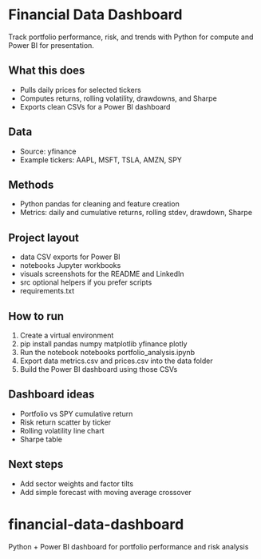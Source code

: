 # Financial Data Dashboard

Track portfolio performance, risk, and trends with Python for compute and Power BI for presentation.

## What this does
* Pulls daily prices for selected tickers
* Computes returns, rolling volatility, drawdowns, and Sharpe
* Exports clean CSVs for a Power BI dashboard

## Data
* Source: yfinance
* Example tickers: AAPL, MSFT, TSLA, AMZN, SPY

## Methods
* Python pandas for cleaning and feature creation
* Metrics: daily and cumulative returns, rolling stdev, drawdown, Sharpe

## Project layout
* data  CSV exports for Power BI
* notebooks  Jupyter workbooks
* visuals  screenshots for the README and LinkedIn
* src  optional helpers if you prefer scripts
* requirements.txt

## How to run
1. Create a virtual environment
2. pip install pandas numpy matplotlib yfinance plotly
3. Run the notebook notebooks portfolio_analysis.ipynb
4. Export data metrics.csv and prices.csv into the data folder
5. Build the Power BI dashboard using those CSVs

## Dashboard ideas
* Portfolio vs SPY cumulative return
* Risk return scatter by ticker
* Rolling volatility line chart
* Sharpe table

## Next steps
* Add sector weights and factor tilts
* Add simple forecast with moving average crossover
# financial-data-dashboard
Python + Power BI dashboard for portfolio performance and risk analysis
